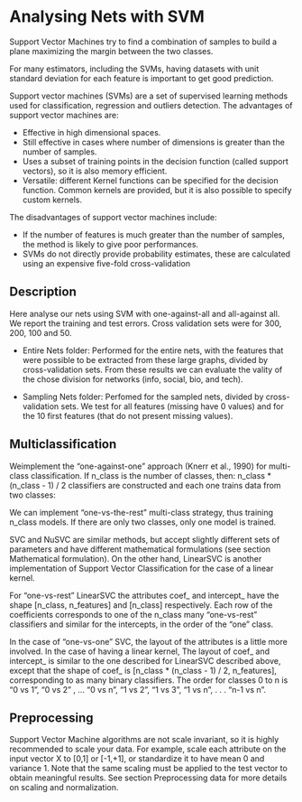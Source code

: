 Analysing Nets with SVM
===========================================================

Support Vector Machines try to find a combination of samples to build a plane maximizing the margin between the two classes. 

For many estimators, including the SVMs, having datasets with unit standard deviation for each feature is important to get good prediction.



Support vector machines (SVMs) are a set of supervised learning methods used for classification, regression and outliers detection.
The advantages of support vector machines are:

- Effective in high dimensional spaces.
- Still effective in cases where number of dimensions is greater than the number of samples.
- Uses a subset of training points in the decision function (called support vectors), so it is also memory efficient.
- Versatile: different Kernel functions can be specified for the decision function. Common kernels are provided, but it is also possible to specify custom kernels.

The disadvantages of support vector machines include:

- If the number of features is much greater than the number of samples, the method is likely to give poor performances.
- SVMs do not directly provide probability estimates, these are calculated using an expensive five-fold cross-validation




Description
-----------

Here analyse our nets using SVM with one-against-all and all-against all. We report the training and test errors.
Cross validation sets were for 300, 200, 100 and 50.

* Entire Nets folder:
Performed for the entire nets, with the features that were possible to be extracted from these large graphs, divided by cross-validation sets. From these results we can evaluate the vality of the chose division for networks (info, social, bio, and tech).

* Sampling Nets folder:
Perfomed for the sampled nets, divided by cross-validation sets. We test for all features (missing have 0 values) and for the 10 first features (that do not present missing values).




Multiclassification
-------------------

Weimplement the “one-against-one” approach (Knerr et al., 1990) for multi- class classification. If n_class is the number of classes, then:
n_class * (n_class - 1) / 2 
classifiers are constructed and each one trains data from two classes:

We can implement “one-vs-the-rest” multi-class strategy, thus training n_class models. If there are only two classes, only one model is trained.

SVC and NuSVC are similar methods, but accept slightly different sets of parameters and have different mathematical formulations (see section Mathematical formulation). On the other hand, LinearSVC is another implementation of Support Vector Classification for the case of a linear kernel.

For “one-vs-rest” LinearSVC the attributes coef_ and intercept_ have the shape [n_class, n_features] and [n_class] respectively. Each row of the coefficients corresponds to one of the n_class many “one-vs-rest” classifiers and similar for the intercepts, in the order of the “one” class.

In the case of “one-vs-one” SVC, the layout of the attributes is a little more involved. In the case of having a linear kernel, The layout of coef_ and intercept_ is similar to the one described for LinearSVC described above, except that the shape of coef_ is [n_class * (n_class - 1) / 2, n_features], corresponding to as many binary classifiers. The order for classes 0 to n is “0 vs 1”, “0 vs 2” , ... “0 vs n”, “1 vs 2”, “1 vs 3”, “1 vs n”, . . . “n-1 vs n”.


Preprocessing
-------------
Support Vector Machine algorithms are not scale invariant, so it is highly recommended to scale your data. For example, scale each attribute on the input vector X to [0,1] or [-1,+1], or standardize it to have mean 0 and variance 1. Note that the same scaling must be applied to the test vector to obtain meaningful results. See section Preprocessing data for more details on scaling and normalization.